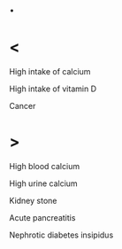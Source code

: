 # .

# <

High intake of calcium

High intake of vitamin D

Cancer

# >

High blood calcium

High urine calcium

Kidney stone

Acute pancreatitis

Nephrotic diabetes insipidus
